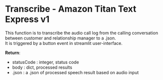 # Transcribe - Amazon Titan Text Express v1  
This function is to transcribe the audio call log from the calling conversation between customer and relationship manager to a .json.  
It is triggered by a button event in streamlit user-interface.  

**Return**:  
   * statusCode : integer, status code   
   * body : dict, processed results  
   * .json : a .json of processed speech result based on audio input  

